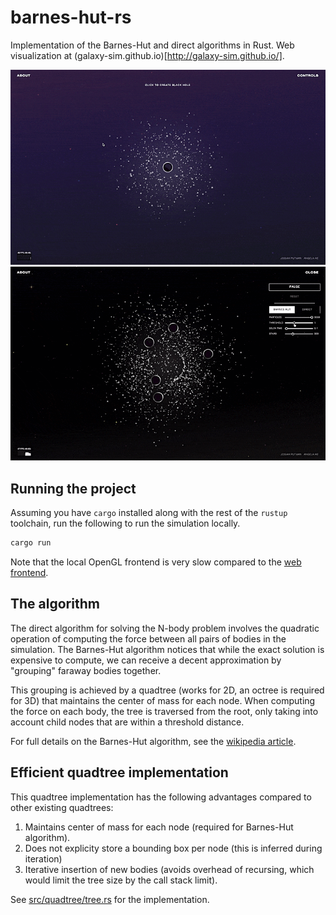 # barnes-hut-rs

Implementation of the Barnes-Hut and direct algorithms in Rust.
Web visualization at (galaxy-sim.github.io)[http://galaxy-sim.github.io/].

<div align="center">
<img src="https://github.com/Katsutoshii/barnes-hut-frontend/raw/master/1.gif">
<img src="https://github.com/Katsutoshii/barnes-hut-frontend/raw/master/2.gif">
</div>

## Running the project

Assuming you have `cargo` installed along with the rest of the `rustup` toolchain, run the following to run the simulation locally.

```bash
cargo run
```

Note that the local OpenGL frontend is very slow compared to the [web frontend](https://github.com/Katsutoshii/barnes-hut-frontend).

## The algorithm

The direct algorithm for solving the N-body problem involves the quadratic operation of computing the force between all pairs of bodies in the simulation.
The Barnes-Hut algorithm notices that while the exact solution is expensive to compute, we can receive a decent approximation by "grouping" faraway bodies together.

This grouping is achieved by a quadtree (works for 2D, an octree is required for 3D) that maintains the center of mass for each node.
When computing the force on each body, the tree is traversed from the root, only taking into account child nodes that are within a threshold distance.

For full details on the Barnes-Hut algorithm, see the [wikipedia article](https://en.wikipedia.org/wiki/Barnes%E2%80%93Hut_simulation).

## Efficient quadtree implementation

This quadtree implementation has the following advantages compared to other existing quadtrees:

1) Maintains center of mass for each node (required for Barnes-Hut algorithm).
2) Does not explicity store a bounding box per node (this is inferred during iteration)
3) Iterative insertion of new bodies (avoids overhead of recursing, which would limit the tree size by the call stack limit).

See [src/quadtree/tree.rs](./src/quadtree/tree.rs) for the implementation.
